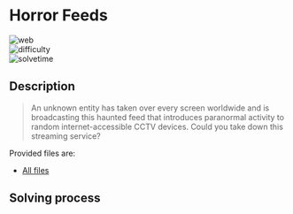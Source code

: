 # Horror Feeds

![web](https://img.shields.io/badge/category-web-brightgreen) <br>
![difficulty](https://img.shields.io/badge/difficulty-easy-green) <br>
![solvetime](https://img.shields.io/badge/solved-durring%20event-green)

## Description

> An unknown entity has taken over every screen worldwide and is broadcasting this haunted feed that introduces paranormal activity to random internet-accessible CCTV devices. Could you take down this streaming service?

Provided files are:
- [All files](web_horror_feeds)

## Solving process

